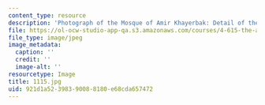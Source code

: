 ```yaml
---
content_type: resource
description: 'Photograph of the Mosque of Amir Khayerbak: Detail of the carved stonedome.'
file: https://ol-ocw-studio-app-qa.s3.amazonaws.com/courses/4-615-the-architecture-of-cairo-spring-2002/921d1a52398390088180e68cda657472_1115.jpg
file_type: image/jpeg
image_metadata:
  caption: ''
  credit: ''
  image-alt: ''
resourcetype: Image
title: 1115.jpg
uid: 921d1a52-3983-9008-8180-e68cda657472
---
```

